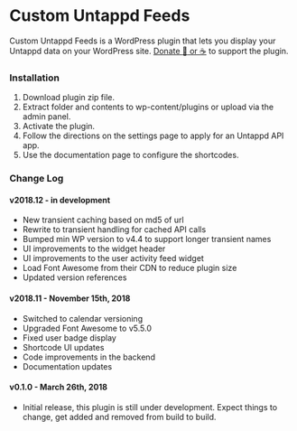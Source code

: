 # Custom Untappd Feeds
Custom Untappd Feeds is a WordPress plugin that lets you display your Untappd data on your WordPress site. [Donate :beers: or :coffee:](https://ko-fi.com/alexjustesen) to support the plugin.

### Installation

1. Download plugin zip file.
2. Extract folder and contents to wp-content/plugins or upload via the admin panel.
3. Activate the plugin.
4. Follow the directions on the settings page to apply for an Untappd API app.
5. Use the documentation page to configure the shortcodes.

### Change Log

#### v2018.12 - in development
* New transient caching based on md5 of url
* Rewrite to transient handling for cached API calls
* Bumped min WP version to v4.4 to support longer transient names
* UI improvements to the widget header
* UI improvements to the user activity feed widget
* Load Font Awesome from their CDN to reduce plugin size
* Updated version references

#### v2018.11 - November 15th, 2018
* Switched to calendar versioning
* Upgraded Font Awesome to v5.5.0
* Fixed user badge display
* Shortcode UI updates
* Code improvements in the backend
* Documentation updates

#### v0.1.0 - March 26th, 2018
* Initial release, this plugin is still under development. Expect things to change, get added and removed from build to build.
